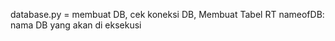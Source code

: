 database.py = membuat DB, cek koneksi DB, Membuat Tabel RT
   nameofDB: nama DB yang akan di eksekusi
